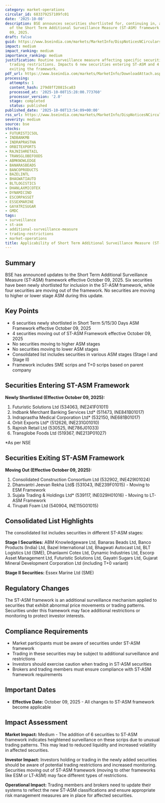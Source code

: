 ```yaml
---
category: market-operations
circular_id: 683379257109fc01
date: '2025-10-08'
description: BSE announces securities shortlisted for, continuing in, and moving out
  of the Short Term Additional Surveillance Measure (ST-ASM) framework effective October
  09, 2025.
draft: false
guid: https://www.bseindia.com/markets/MarketInfo/DispNoticesNCirculars.aspx?Noticeid={F42EAF57-F2E8-498B-837B-66C5A8A88F3F}&noticeno=20251008-56&dt=10/08/2025&icount=56&totcount=62&flag=0
impact: medium
impact_ranking: medium
importance_ranking: medium
justification: Routine surveillance measure affecting specific securities with potential
  trading restrictions. Impacts 6 new securities entering ST-ASM and 4 securities
  exiting the framework.
pdf_url: https://www.bseindia.com/markets/MarketInfo/DownloadAttach.aspx?id=20251008-56&attachedId=bf8a1e74-002d-41b8-8394-9fabe0018f5a
processing:
  attempts: 1
  content_hash: 279d8ff20815ca83
  processed_at: '2025-10-08T15:28:00.773760'
  processor_version: '2.0'
  stage: completed
  status: published
published_date: '2025-10-08T13:54:09+00:00'
rss_url: https://www.bseindia.com/markets/MarketInfo/DispNoticesNCirculars.aspx?Noticeid={F42EAF57-F2E8-498B-837B-66C5A8A88F3F}&noticeno=20251008-56&dt=10/08/2025&icount=56&totcount=62&flag=0
severity: medium
source: bse
stocks:
- FUTURISTICSOL
- INDBANKMB
- INDRAPRASTHA
- ORBITEXPORTS
- RAJNISHRETAIL
- TRANSGLOBEFOODS
- ABMKNOWLEDGE
- BANARASBEADS
- BANCOPRODUCTS
- BAZELINTL
- BHAGWATIAUTO
- BLTLOGISTICS
- DHANLAXMICOTEX
- DYNAMICIND
- ESCORPASSET
- ESSEXMARINE
- GAYATRISUGAR
- GMDC
tags:
- surveillance
- st-asm
- additional-surveillance-measure
- trading-restrictions
- market-operations
title: Applicability of Short Term Additional Surveillance Measure (ST-ASM)
---
```


## Summary

BSE has announced updates to the Short Term Additional Surveillance Measure (ST-ASM) framework effective October 09, 2025. Six securities have been newly shortlisted for inclusion in the ST-ASM framework, while four securities are moving out of the framework. No securities are moving to higher or lower stage ASM during this update.

## Key Points

- 6 securities newly shortlisted in Short Term 5/15/30 Days ASM Framework effective October 09, 2025
- 4 securities moving out of ST-ASM Framework effective October 09, 2025
- No securities moving to higher ASM stages
- No securities moving to lower ASM stages
- Consolidated list includes securities in various ASM stages (Stage I and Stage II)
- Framework includes SME scrips and T+0 scrips based on parent company

## Securities Entering ST-ASM Framework

**Newly Shortlisted (Effective October 09, 2025):**

1. Futuristic Solutions Ltd (534063, INE241F01011)
2. Indbank Merchant Banking Services Ltd* (511473, INE841B01017)
3. Indraprastha Medical Corporation Ltd* (532150, INE681B01017)
4. Orbit Exports Ltd* (512626, INE231G01010)
5. Rajnish Retail Ltd (530525, INE786J01033)
6. Transglobe Foods Ltd (519367, INE213P01027)

*As per NSE

## Securities Exiting ST-ASM Framework

**Moving Out (Effective October 09, 2025):**

1. Consolidated Construction Consortium Ltd (532902, INE429I01024)
2. Dhanvantri Jeevan Rekha Ltd$ (531043, INE239F01015) - Moving to ESM Framework
3. Sujala Trading & Holdings Ltd* (539117, INE029H01016) - Moving to LT-ASM Framework
4. Tirupati Foam Ltd (540904, INE115G01015)

## Consolidated List Highlights

The consolidated list includes securities in different ST-ASM stages:

**Stage I Securities:** ABM Knowledgeware Ltd, Banaras Beads Ltd, Banco Products (India) Ltd, Bazel International Ltd, Bhagwati Autocast Ltd, BLT Logistics Ltd (SME), Dhanlaxmi Cotex Ltd, Dynamic Industries Ltd, Escorp Asset Management Ltd, Futuristic Solutions Ltd, Gayatri Sugars Ltd, Gujarat Mineral Development Corporation Ltd (including T+0 variant)

**Stage II Securities:** Essex Marine Ltd (SME)

## Regulatory Changes

The ST-ASM framework is an additional surveillance mechanism applied to securities that exhibit abnormal price movements or trading patterns. Securities under this framework may face additional restrictions or monitoring to protect investor interests.

## Compliance Requirements

- Market participants must be aware of securities under ST-ASM framework
- Trading in these securities may be subject to additional surveillance and restrictions
- Investors should exercise caution when trading in ST-ASM securities
- Brokers and trading members must ensure compliance with ST-ASM framework requirements

## Important Dates

- **Effective Date:** October 09, 2025 - All changes to ST-ASM framework become applicable

## Impact Assessment

**Market Impact:** Medium - The addition of 6 securities to ST-ASM framework indicates heightened surveillance on these scrips due to unusual trading patterns. This may lead to reduced liquidity and increased volatility in affected securities.

**Investor Impact:** Investors holding or trading in the newly added securities should be aware of potential trading restrictions and increased monitoring. Securities moving out of ST-ASM framework (moving to other frameworks like ESM or LT-ASM) may face different types of restrictions.

**Operational Impact:** Trading members and brokers need to update their systems to reflect the new ST-ASM classifications and ensure appropriate risk management measures are in place for affected securities.